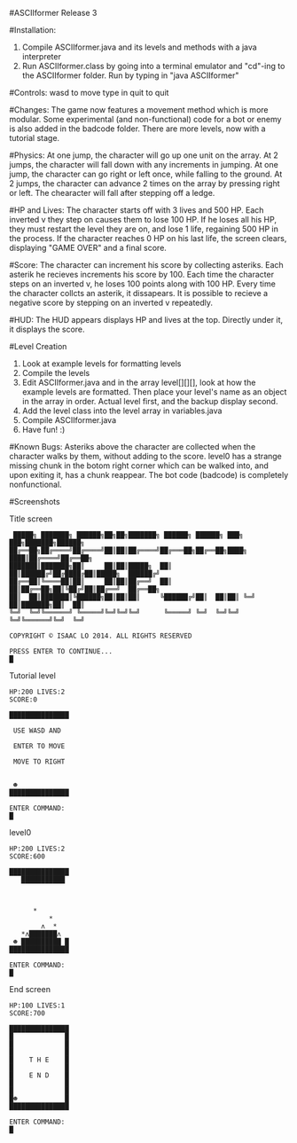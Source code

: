#ASCIIformer Release 3

#Installation:
1. Compile ASCIIformer.java and its levels and methods with a java interpreter
2. Run ASCIIformer.class by going into a terminal emulator and "cd"-ing to the ASCIIformer folder. Run by typing in 
"java ASCIIformer"

#Controls:
wasd to move
type in quit to quit

#Changes:
The game now features a movement method which is more modular. Some experimental (and non-functional) code for 
a bot or enemy is also added in the badcode folder. There are more levels, now with a tutorial stage.

#Physics:
At one jump, the character will go up one unit on the array. At 2 jumps, the character will fall down with any 
increments in jumping.
At one jump, the character can go right or left once, while falling to the ground. At 2 jumps, the character can 
advance 2 times on the array by pressing right or left. The chearacter will fall after stepping off a ledge.

#HP and Lives:
The character starts off with 3 lives and 500 HP. Each inverted v they step on causes them to lose 100 HP. If he loses
all his HP, they must restart the level they are on, and lose 1 life, regaining 500 HP in the process. If the character 
reaches 0 HP on his last life, the screen clears, displaying "GAME OVER" and a final score.

#Score:
The character can increment his score by collecting asteriks. Each asterik he recieves increments his score by 100. Each 
time the character steps on an inverted v, he loses 100 points along with 100 HP. Every time the character collcts an 
asterik, it dissapears. It is possible to recieve a negative score by stepping on an inverted v repeatedly.

#HUD:
The HUD appears displays HP and lives at the top. Directly under it, it displays the score.

#Level Creation
1. Look at example levels for formatting levels
2. Compile the levels
3. Edit ASCIIformer.java and in the array level[][][], look at how the example levels are formatted. Then place your 
level's name as an object in the array in order. Actual level first, and the backup display second.
4. Add the level class into the level array in variables.java
5. Compile ASCIIformer.java
6. Have fun! :)

#Known Bugs: 
Asteriks above the character are collected when the character walks by them, without adding to the score.
level0 has a strange missing chunk in the botom right corner which can be walked into, and upon exiting it, has a chunk 
reappear.
The bot code (badcode) is completely nonfunctional.

#Screenshots

Title screen

```
 █████╗ ███████╗ ██████╗██╗██╗███████╗ ██████╗ ██████╗ ███╗   ███╗███████╗██████╗
██╔══██╗██╔════╝██╔════╝██║██║██╔════╝██╔═══██╗██╔══██╗████╗ ████║██╔════╝██╔══██╗
███████║███████╗██║     ██║██║█████╗  ██║   ██║██████╔╝██╔████╔██║█████╗  ██████╔╝
██╔══██║╚════██║██║     ██║██║██╔══╝  ██║   ██║██╔══██╗██║╚██╔╝██║██╔══╝  ██╔══██╗
██║  ██║███████║╚██████╗██║██║██║     ╚██████╔╝██║  ██║██║ ╚═╝ ██║███████╗██║  ██║
╚═╝  ╚═╝╚══════╝ ╚═════╝╚═╝╚═╝╚═╝      ╚═════╝ ╚═╝  ╚═╝╚═╝     ╚═╝╚══════╝╚═╝  ╚═╝

COPYRIGHT © ISAAC LO 2014. ALL RIGHTS RESERVED

PRESS ENTER TO CONTINUE...
█
```



Tutorial level

```
HP:200 LIVES:2
SCORE:0

███████████████
               
 USE WASD AND  
               
 ENTER TO MOVE 
               
 MOVE TO RIGHT 
               
               
 ☻             
███████████████

ENTER COMMAND:
█
```



level0

```
HP:200 LIVES:2
SCORE:600

███████████████
   ███████████ 
               
               
               
      *        
          *    
        ʌ  *   
   *ʌ███████ʌ  
 ☻ ██████████ █
███████████████

ENTER COMMAND:
█
```



End screen

```
HP:100 LIVES:1
SCORE:700

███████████████
█             █
█             █
█             █
█    T H E    █
█             █
█    E N D    █
█             █
█             █
█☻            █
███████████████

ENTER COMMAND:
█
```
